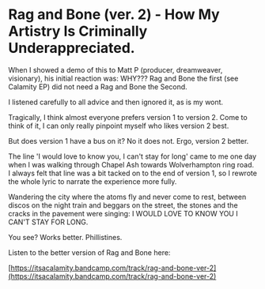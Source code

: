 # Rag and Bone (ver. 2) - How My Artistry Is Criminally Underappreciated.

When I showed a demo of this to Matt P (producer, dreamweaver, visionary), his initial reaction was: WHY??? Rag and Bone the first (see Calamity EP) did not need a Rag and Bone the Second. 

I listened carefully to all advice and then ignored it, as is my wont.

Tragically, I think almost everyone prefers version 1 to version 2. Come to think of it, I can only really pinpoint myself who likes version 2 best. 

But does version 1 have a bus on it? No it does not. Ergo, version 2 better. 

The line 'I would love to know you, I can't stay for long' came to me one day when I was walking through Chapel Ash towards Wolverhampton ring road. I always felt that line was a bit tacked on to the end of version 1, so I rewrote the whole lyric to narrate the experience more fully.

Wandering the city where the atoms fly and never come to rest, between discos on the night train and beggars on the street, the stones and the cracks in the pavement were singing: I WOULD LOVE TO KNOW YOU I CAN'T STAY FOR LONG.

You see? Works better. Phillistines.  

Listen to the better version of Rag and Bone here:

[https://itsacalamity.bandcamp.com/track/rag-and-bone-ver-2](https://itsacalamity.bandcamp.com/track/rag-and-bone-ver-2)
